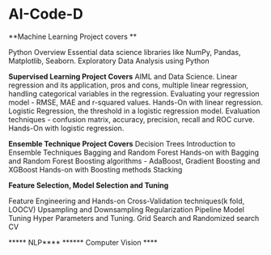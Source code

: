 # AI-Code-D


**Machine Learning Project covers **

  Python Overview
  Essential data science libraries like NumPy, Pandas, Matplotlib, Seaborn.
  Exploratory Data Analysis using Python
  
**Supervised Learning Project Covers** 
  AIML and Data Science.
  Linear regression and its application, pros and cons, multiple linear regression, handling categorical variables in the regression.
  Evaluating your regression model - RMSE, MAE and r-squared values.
  Hands-On with linear regression.
  Logistic Regression, the threshold in a logistic regression model.
  Evaluation techniques - confusion matrix, accuracy, precision, recall and ROC curve.
  Hands-On with logistic regression. 
  
 **Ensemble Technique Project Covers** 
  Decision Trees
  Introduction to Ensemble Techniques
  Bagging and Random Forest
  Hands-on with Bagging and Random Forest
  Boosting algorithms - AdaBoost, Gradient Boosting and XGBoost
  Hands-on with Boosting methods
  Stacking
  
  **Feature Selection, Model Selection and Tuning**

  Feature Engineering and Hands-on
  Cross-Validation techniques(k fold, LOOCV)
  Upsampling and Downsampling
  Regularization
  Pipeline
  Model Tuning
  Hyper Parameters and Tuning.
  Grid Search and Randomized search CV
  
  
  ***** NLP****
  ****** Computer Vision ****

